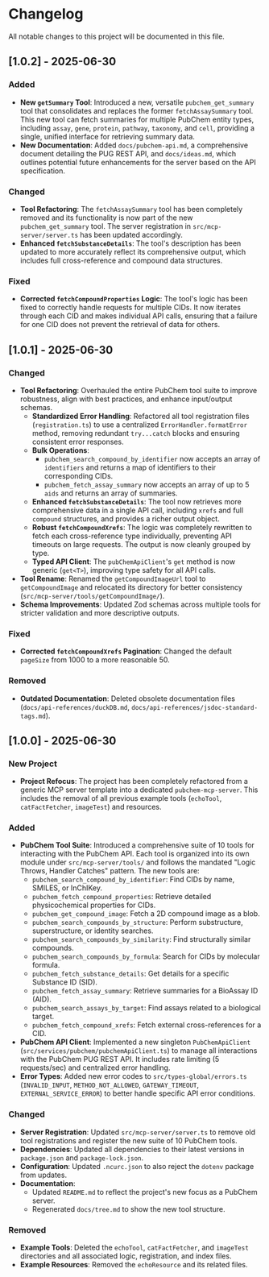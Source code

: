 # Changelog

All notable changes to this project will be documented in this file.

## [1.0.2] - 2025-06-30

### Added

- **New `getSummary` Tool**: Introduced a new, versatile `pubchem_get_summary` tool that consolidates and replaces the former `fetchAssaySummary` tool. This new tool can fetch summaries for multiple PubChem entity types, including `assay`, `gene`, `protein`, `pathway`, `taxonomy`, and `cell`, providing a single, unified interface for retrieving summary data.
- **New Documentation**: Added `docs/pubchem-api.md`, a comprehensive document detailing the PUG REST API, and `docs/ideas.md`, which outlines potential future enhancements for the server based on the API specification.

### Changed

- **Tool Refactoring**: The `fetchAssaySummary` tool has been completely removed and its functionality is now part of the new `pubchem_get_summary` tool. The server registration in `src/mcp-server/server.ts` has been updated accordingly.
- **Enhanced `fetchSubstanceDetails`**: The tool's description has been updated to more accurately reflect its comprehensive output, which includes full cross-reference and compound data structures.

### Fixed

- **Corrected `fetchCompoundProperties` Logic**: The tool's logic has been fixed to correctly handle requests for multiple CIDs. It now iterates through each CID and makes individual API calls, ensuring that a failure for one CID does not prevent the retrieval of data for others.

## [1.0.1] - 2025-06-30

### Changed

- **Tool Refactoring**: Overhauled the entire PubChem tool suite to improve robustness, align with best practices, and enhance input/output schemas.
  - **Standardized Error Handling**: Refactored all tool registration files (`registration.ts`) to use a centralized `ErrorHandler.formatError` method, removing redundant `try...catch` blocks and ensuring consistent error responses.
  - **Bulk Operations**:
    - `pubchem_search_compound_by_identifier` now accepts an array of `identifiers` and returns a map of identifiers to their corresponding CIDs.
    - `pubchem_fetch_assay_summary` now accepts an array of up to 5 `aids` and returns an array of summaries.
  - **Enhanced `fetchSubstanceDetails`**: The tool now retrieves more comprehensive data in a single API call, including `xrefs` and full `compound` structures, and provides a richer output object.
  - **Robust `fetchCompoundXrefs`**: The logic was completely rewritten to fetch each cross-reference type individually, preventing API timeouts on large requests. The output is now cleanly grouped by type.
  - **Typed API Client**: The `pubChemApiClient`'s `get` method is now generic (`get<T>`), improving type safety for all API calls.
- **Tool Rename**: Renamed the `getCompoundImageUrl` tool to `getCompoundImage` and relocated its directory for better consistency (`src/mcp-server/tools/getCompoundImage/`).
- **Schema Improvements**: Updated Zod schemas across multiple tools for stricter validation and more descriptive outputs.

### Fixed

- **Corrected `fetchCompoundXrefs` Pagination**: Changed the default `pageSize` from 1000 to a more reasonable 50.

### Removed

- **Outdated Documentation**: Deleted obsolete documentation files (`docs/api-references/duckDB.md`, `docs/api-references/jsdoc-standard-tags.md`).

## [1.0.0] - 2025-06-30

### New Project

- **Project Refocus**: The project has been completely refactored from a generic MCP server template into a dedicated `pubchem-mcp-server`. This includes the removal of all previous example tools (`echoTool`, `catFactFetcher`, `imageTest`) and resources.

### Added

- **PubChem Tool Suite**: Introduced a comprehensive suite of 10 tools for interacting with the PubChem API. Each tool is organized into its own module under `src/mcp-server/tools/` and follows the mandated "Logic Throws, Handler Catches" pattern. The new tools are:
  - `pubchem_search_compound_by_identifier`: Find CIDs by name, SMILES, or InChIKey.
  - `pubchem_fetch_compound_properties`: Retrieve detailed physicochemical properties for CIDs.
  - `pubchem_get_compound_image`: Fetch a 2D compound image as a blob.
  - `pubchem_search_compounds_by_structure`: Perform substructure, superstructure, or identity searches.
  - `pubchem_search_compounds_by_similarity`: Find structurally similar compounds.
  - `pubchem_search_compounds_by_formula`: Search for CIDs by molecular formula.
  - `pubchem_fetch_substance_details`: Get details for a specific Substance ID (SID).
  - `pubchem_fetch_assay_summary`: Retrieve summaries for a BioAssay ID (AID).
  - `pubchem_search_assays_by_target`: Find assays related to a biological target.
  - `pubchem_fetch_compound_xrefs`: Fetch external cross-references for a CID.
- **PubChem API Client**: Implemented a new singleton `PubChemApiClient` (`src/services/pubchem/pubchemApiClient.ts`) to manage all interactions with the PubChem PUG REST API. It includes rate limiting (5 requests/sec) and centralized error handling.
- **Error Types**: Added new error codes to `src/types-global/errors.ts` (`INVALID_INPUT`, `METHOD_NOT_ALLOWED`, `GATEWAY_TIMEOUT`, `EXTERNAL_SERVICE_ERROR`) to better handle specific API error conditions.

### Changed

- **Server Registration**: Updated `src/mcp-server/server.ts` to remove old tool registrations and register the new suite of 10 PubChem tools.
- **Dependencies**: Updated all dependencies to their latest versions in `package.json` and `package-lock.json`.
- **Configuration**: Updated `.ncurc.json` to also reject the `dotenv` package from updates.
- **Documentation**:
  - Updated `README.md` to reflect the project's new focus as a PubChem server.
  - Regenerated `docs/tree.md` to show the new tool structure.

### Removed

- **Example Tools**: Deleted the `echoTool`, `catFactFetcher`, and `imageTest` directories and all associated logic, registration, and index files.
- **Example Resources**: Removed the `echoResource` and its related files.

